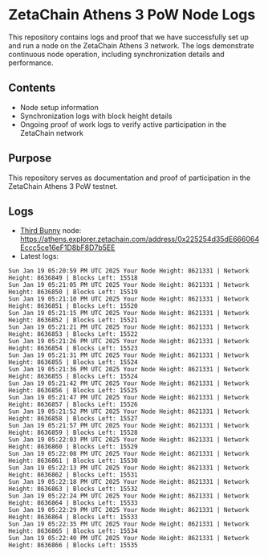 # ZetaChain Athens 3 PoW Node Logs
This repository contains logs and proof that we have successfully set up and run a node on the ZetaChain Athens 3 network. The logs demonstrate continuous node operation, including synchronization details and performance.

## Contents
- Node setup information
- Synchronization logs with block height details
- Ongoing proof of work logs to verify active participation in the ZetaChain network

## Purpose
This repository serves as documentation and proof of participation in the ZetaChain Athens 3 PoW testnet.

## Logs

- [Third Bunny](https://thirdbunny.xyz/) node: https://athens.explorer.zetachain.com/address/0x225254d35dE666064Eccc5ce16eF1D8bF8D7b5EE
- Latest logs:
```
Sun Jan 19 05:20:59 PM UTC 2025 Your Node Height: 8621331 | Network Height: 8636849 | Blocks Left: 15518
Sun Jan 19 05:21:05 PM UTC 2025 Your Node Height: 8621331 | Network Height: 8636850 | Blocks Left: 15519
Sun Jan 19 05:21:10 PM UTC 2025 Your Node Height: 8621331 | Network Height: 8636851 | Blocks Left: 15520
Sun Jan 19 05:21:15 PM UTC 2025 Your Node Height: 8621331 | Network Height: 8636852 | Blocks Left: 15521
Sun Jan 19 05:21:21 PM UTC 2025 Your Node Height: 8621331 | Network Height: 8636853 | Blocks Left: 15522
Sun Jan 19 05:21:26 PM UTC 2025 Your Node Height: 8621331 | Network Height: 8636854 | Blocks Left: 15523
Sun Jan 19 05:21:31 PM UTC 2025 Your Node Height: 8621331 | Network Height: 8636855 | Blocks Left: 15524
Sun Jan 19 05:21:36 PM UTC 2025 Your Node Height: 8621331 | Network Height: 8636855 | Blocks Left: 15524
Sun Jan 19 05:21:42 PM UTC 2025 Your Node Height: 8621331 | Network Height: 8636856 | Blocks Left: 15525
Sun Jan 19 05:21:47 PM UTC 2025 Your Node Height: 8621331 | Network Height: 8636857 | Blocks Left: 15526
Sun Jan 19 05:21:52 PM UTC 2025 Your Node Height: 8621331 | Network Height: 8636858 | Blocks Left: 15527
Sun Jan 19 05:21:57 PM UTC 2025 Your Node Height: 8621331 | Network Height: 8636859 | Blocks Left: 15528
Sun Jan 19 05:22:03 PM UTC 2025 Your Node Height: 8621331 | Network Height: 8636860 | Blocks Left: 15529
Sun Jan 19 05:22:08 PM UTC 2025 Your Node Height: 8621331 | Network Height: 8636861 | Blocks Left: 15530
Sun Jan 19 05:22:13 PM UTC 2025 Your Node Height: 8621331 | Network Height: 8636862 | Blocks Left: 15531
Sun Jan 19 05:22:18 PM UTC 2025 Your Node Height: 8621331 | Network Height: 8636863 | Blocks Left: 15532
Sun Jan 19 05:22:24 PM UTC 2025 Your Node Height: 8621331 | Network Height: 8636864 | Blocks Left: 15533
Sun Jan 19 05:22:29 PM UTC 2025 Your Node Height: 8621331 | Network Height: 8636864 | Blocks Left: 15533
Sun Jan 19 05:22:35 PM UTC 2025 Your Node Height: 8621331 | Network Height: 8636865 | Blocks Left: 15534
Sun Jan 19 05:22:40 PM UTC 2025 Your Node Height: 8621331 | Network Height: 8636866 | Blocks Left: 15535
```

